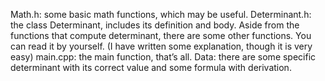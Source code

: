 Math.h: some basic math functions, which may be useful.
Determinant.h: the class Determinant, includes its definition and body.
Aside from the functions that compute determinant, there are some other
functions. You can read it by yourself. (I have written some explanation,
though it is very easy)
main.cpp: the main function, that’s all.
Data: there are some specific determinant with its correct value and some
formula with derivation.
